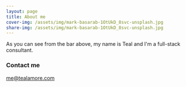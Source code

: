 ```yaml
---
layout: page
title: About me
cover-img: /assets/img/mark-basarab-1OtUkD_8svc-unsplash.jpg
share-img: /assets/img/mark-basarab-1OtUkD_8svc-unsplash.jpg
---
```


As you can see from the bar above, my name is Teal and I'm a full-stack consultant.

### Contact me

[me@tealamore.com](mailto:me@tealamore.com)
